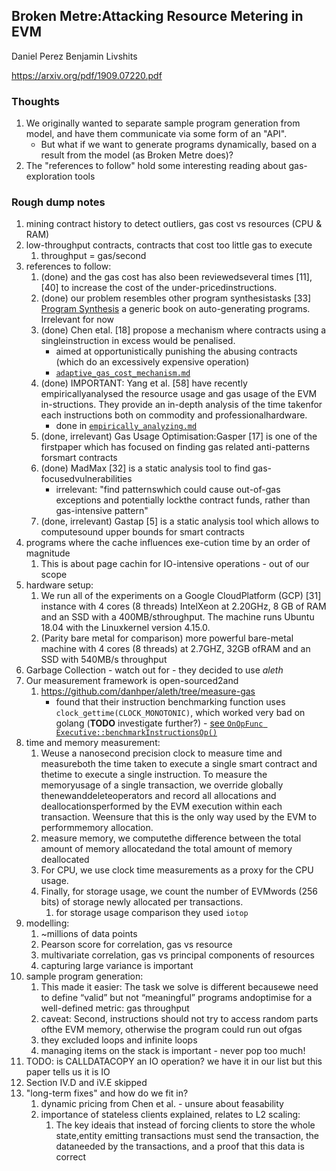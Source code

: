 ## Broken Metre:Attacking Resource Metering in EVM

Daniel Perez Benjamin Livshits

https://arxiv.org/pdf/1909.07220.pdf

### Thoughts

1. We originally wanted to separate sample program generation from model, and have them communicate via some form of an "API".
    - But what if we want to generate programs dynamically, based on a result from the model (as Broken Metre does)?
2. The "references to follow" hold some interesting reading about gas-exploration tools

### Rough dump notes

1. mining contract history to detect outliers, gas cost vs resources (CPU & RAM)
2. low-throughput contracts, contracts that cost too little gas to execute
    1. throughput = gas/second
3. references to follow:
    1. (done) and the gas cost has also been reviewedseveral times [11], [40] to increase the cost of the under-pricedinstructions.
    2. (done) our problem resembles  other  program  synthesistasks [33]
      [Program Synthesis](https://www.microsoft.com/en-us/research/wp-content/uploads/2017/10/program_synthesis_now.pdf) a generic book on auto-generating programs. Irrelevant for now
    3. (done) Chen etal.  [18]  propose  a  mechanism  where  contracts  using  a  singleinstruction  in  excess  would  be  penalised.
        - aimed at opportunistically punishing the abusing contracts (which do an excessively expensive operation)
        - [`adaptive_gas_cost_mechanism.md`](./adaptive_gas_cost_mechanism.md)
    4. (done) IMPORTANT: Yang et al. [58] have recently empiricallyanalysed  the  resource  usage  and  gas  usage  of  the  EVM  in-structions. They provide an in-depth analysis of the time takenfor  each  instructions  both  on  commodity  and  professionalhardware.
        - done in [`empirically_analyzing.md`](./empirically_analyzing.md)
    5. (done, irrelevant) Gas  Usage  Optimisation:Gasper  [17]  is  one  of  the  firstpaper which has focused on finding gas related anti-patterns forsmart contracts
    6. (done) MadMax  [32]  is  a  static  analysis  tool  to  find  gas-focusedvulnerabilities
        - irrelevant: "find  patternswhich could cause out-of-gas exceptions and potentially lockthe  contract  funds,  rather  than  gas-intensive  pattern"
    7. (done, irrelevant) Gastap [5] is a static analysis tool which allows to computesound  upper  bounds  for  smart  contracts
4. programs  where  the  cache  influences  exe-cution time by an order of magnitude
    1. This is about page cachin for IO-intensive operations - out of our scope
5. hardware setup:
    1. We run all of the experiments on a Google CloudPlatform  (GCP)  [31]  instance  with  4  cores  (8  threads)  IntelXeon at 2.20GHz, 8 GB of RAM and an SSD with a 400MB/sthroughput.  The  machine  runs  Ubuntu  18.04  with  the  Linuxkernel version 4.15.0.
    2. (Parity bare metal for comparison) more powerful bare-metal  machine  with  4  cores  (8  threads)  at  2.7GHZ,  32GB  ofRAM  and  an  SSD  with  540MB/s  throughput
6. Garbage Collection - watch out for - they decided to use _aleth_
7. Our  measurement  framework  is  open-sourced2and
    1. https://github.com/danhper/aleth/tree/measure-gas
        - found that their instruction benchmarking function uses `clock_gettime(CLOCK_MONOTONIC)`, which worked very bad on golang (**TODO** investigate further?) - [see `OnOpFunc Executive::benchmarkInstructionsOp()`](https://github.com/danhper/aleth/compare/master...measure-gas#diff-e0d85c8989319d0f013c015e07f88792a12ad13af7b8ff8bf75c1954b7adbf53R520)
8. time and memory measurement:
    1. Weuse a nanosecond precision clock to measure time and measureboth the time taken to execute a single smart contract and thetime  to  execute  a  single  instruction.  To  measure  the  memoryusage of a single transaction, we override globally thenewanddeleteoperators and record all allocations and deallocationsperformed by the EVM execution within each transaction. Weensure that this is the only way used by the EVM to performmemory allocation.
    2. measure  memory,  we  computethe difference between the total amount of memory allocatedand  the  total  amount  of  memory  deallocated
    3. For CPU, we use  clock  time  measurements  as  a  proxy  for  the  CPU  usage.
    4. Finally,  for  storage  usage,  we  count  the  number  of  EVMwords (256 bits) of storage newly allocated per transactions.
        1. for storage usage comparison they used `iotop`
9. modelling:
    1. ~millions of data points
    2. Pearson score for correlation, gas vs resource
    3. multivariate correlation, gas vs principal components of resources
    4. capturing large variance is important
10. sample program generation:
    1. This made it easier: The task we solve is different becausewe need to define “valid” but not “meaningful” programs andoptimise for a well-defined metric: gas throughput
    2. caveat: Second, instructions should not try to access random parts ofthe  EVM  memory,  otherwise  the  program  could  run  out  ofgas
    3. they excluded loops and infinite loops
    4. managing items on the stack is important - never pop too much!
11. TODO: is CALLDATACOPY an IO operation? we have it in our list but this paper tells us it is IO
12. Section IV.D and iV.E skipped
13. "long-term fixes" and how do we fit in?
    1. dynamic pricing from Chen et al. - unsure about feasability
    2. importance of stateless clients explained, relates to L2 scaling:
        1. The  key  ideais  that  instead  of  forcing  clients  to  store  the  whole  state,entity emitting transactions must send the transaction, the dataneeded by the transactions, and a proof that this data is correct
